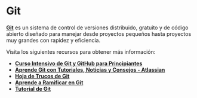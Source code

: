 # **Git**

**[Git](https://git-scm.com/)** es un sistema de control de versiones distribuido, gratuito y de código abierto diseñado para manejar desde proyectos pequeños hasta proyectos muy grandes con rapidez y eficiencia.

Visita los siguientes recursos para obtener más información:

- **[Curso Intensivo de Git y GitHub para Principiantes](https://www.youtube.com/watch?v=SWYqp7iY_Tc)**
- **[Aprende Git con Tutoriales, Noticias y Consejos - Atlassian](https://www.atlassian.com/git)**
- **[Hoja de Trucos de Git](https://cs.fyi/guide/git-cheatsheet)**
- **[Aprende a Ramificar en Git](https://learngitbranching.js.org/)**
- **[Tutorial de Git](https://www.w3schools.com/git/)**
